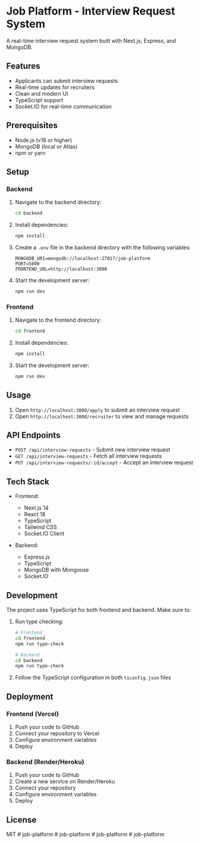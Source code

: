 # Job Platform - Interview Request System

A real-time interview request system built with Next.js, Express, and MongoDB.

## Features

- Applicants can submit interview requests
- Real-time updates for recruiters
- Clean and modern UI
- TypeScript support
- Socket.IO for real-time communication

## Prerequisites

- Node.js (v18 or higher)
- MongoDB (local or Atlas)
- npm or yarn

## Setup

### Backend

1. Navigate to the backend directory:
   ```bash
   cd backend
   ```

2. Install dependencies:
   ```bash
   npm install
   ```

3. Create a `.env` file in the backend directory with the following variables:
   ```
   MONGODB_URI=mongodb://localhost:27017/job-platform
   PORT=5000
   FRONTEND_URL=http://localhost:3000
   ```

4. Start the development server:
   ```bash
   npm run dev
   ```

### Frontend

1. Navigate to the frontend directory:
   ```bash
   cd frontend
   ```

2. Install dependencies:
   ```bash
   npm install
   ```

3. Start the development server:
   ```bash
   npm run dev
   ```

## Usage

1. Open `http://localhost:3000/apply` to submit an interview request
2. Open `http://localhost:3000/recruiter` to view and manage requests

## API Endpoints

- `POST /api/interview-requests` - Submit new interview request
- `GET /api/interview-requests` - Fetch all interview requests
- `PUT /api/interview-requests/:id/accept` - Accept an interview request

## Tech Stack

- Frontend:
  - Next.js 14
  - React 18
  - TypeScript
  - Tailwind CSS
  - Socket.IO Client

- Backend:
  - Express.js
  - TypeScript
  - MongoDB with Mongoose
  - Socket.IO

## Development

The project uses TypeScript for both frontend and backend. Make sure to:

1. Run type checking:
   ```bash
   # Frontend
   cd frontend
   npm run type-check

   # Backend
   cd backend
   npm run type-check
   ```

2. Follow the TypeScript configuration in both `tsconfig.json` files

## Deployment

### Frontend (Vercel)

1. Push your code to GitHub
2. Connect your repository to Vercel
3. Configure environment variables
4. Deploy

### Backend (Render/Heroku)

1. Push your code to GitHub
2. Create a new service on Render/Heroku
3. Connect your repository
4. Configure environment variables
5. Deploy

## License

MIT #   j o b - p l a t f o r m  
 #   j o b - p l a t f o r m  
 #   j o b - p l a t f o r m  
 #   j o b - p l a t f o r m  
 